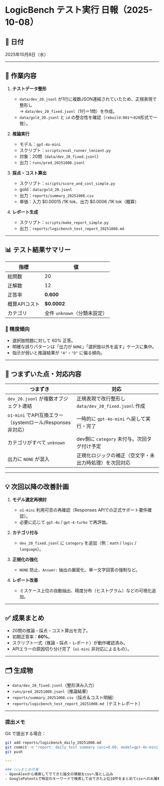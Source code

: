 # LogicBench テスト実行 日報（2025-10-08）

## 📅 日付
2025年10月8日（水）

---

## 🧩 作業内容

1. **テストデータ整形**  
   - `data/dev_20.jsonl` が1行に複数JSON連結されていたため、正規表現で整形し  
     → `data/dev_20_fixed.jsonl`（1行＝1問）を作成。  
   - `data/gold_20.jsonl` と `id` の整合性を確認（`rebuild:001`〜`020`形式で一致）。

2. **推論実行**  
   - モデル：`gpt-4o-mini`  
   - スクリプト：`scripts/eval_runner_lenient.py`  
   - 対象：20問（`data/dev_20_fixed.jsonl`）  
   - 出力：`runs/pred_20251008.jsonl`

3. **採点・コスト算出**  
   - スクリプト：`scripts/score_and_cost_simple.py`  
   - gold：`data/gold_20.jsonl`  
   - 出力：`reports/summary_20251008.csv`  
   - 単価：入力 $0.00015 /1K tok、出力 $0.0006 /1K tok（概算）

4. **レポート生成**  
   - スクリプト：`scripts/make_report_simple.py`  
   - 出力：`reports/logicbench_test_report_20251008.md`

---

## 📊 テスト結果サマリー

| 指標 | 値 |
|---|---|
| 総問数 | 20 |
| 正解数 | 12 |
| 正答率 | **0.600** |
| 概算APIコスト | **$0.0002** |
| カテゴリ | 全件 `unknown`（分類未設定） |

### 🔹 精度傾向
- 選択肢問題に対して 60% 正答。  
- 明確な誤りパターンは「出力が `NONE`」「選択肢以外を返す」ケースに集中。  
- 指示が弱いと推論結果が `"A"`・`"D"` に偏る傾向。

---

## 🧠 つまずいた点・対応内容

| つまずき | 対応 |
|---|---|
| `dev_20.jsonl` が複数オブジェクト連結 | 正規表現で改行整形し `data/dev_20_fixed.jsonl` 作成 |
| `o1-mini` でAPI互換エラー（systemロール/Responses非対応） | 一時的に `gpt-4o-mini` へ戻して実行・完了 |
| カテゴリがすべて `unknown` | dev側に `category` 未付与。次回タグ付け予定 |
| 出力に `NONE` が混入 | 正規化ロジックの補正（空文字・未出力時処理）を次回対応 |

---

## 💡 次回以降の改善計画

1. **モデル選定再検討**  
   - `o1-mini` 利用可否の再確認（Responses APIでの正式サポート要件確認）。  
   - 必要に応じて `gpt-4o` / `gpt-4-turbo` で再評価。

2. **カテゴリ付与**  
   - `dev_20_fixed.jsonl` に `category` を追加（例：`math` / `logic` / `language`）。

3. **正規化の強化**  
   - `NONE` 防止、`Answer:` 抽出の厳密化、単一文字回答の強制など。

4. **レポート改善**  
   - ミスケース上位の自動抽出、精度分布（ヒストグラム）などの可視化追加。

---

## ✅ 成果まとめ

- 20問の推論・採点・コスト算出を完了。  
- 初期正答率：**60%**。  
- スクリプト一式（推論・採点・レポート）が動作確認済み。  
- APIエラーの原因切り分け完了（`o1-mini` 非対応によるもの）。

---

## 🗂 生成物

- `data/dev_20_fixed.jsonl`（整形済み入力）  
- `runs/pred_20251008.jsonl`（推論結果）  
- `reports/summary_20251008.csv`（採点＆コスト明細）  
- `reports/logicbench_test_report_20251008.md`（テストレポート）

---

### 提出メモ
Git で提出する場合：
```bash
git add reports/logicbench_daily_20251008.md
git commit -m "report: daily test summary (acc=0.60, model=gpt-4o-mini)"
git push

---

### csvまとめ作業
- OpenAlexから検索してでてきた論文の情報をcsvへ落とし込み
- GooglePatentsで特定のキーワードで検索して出てきた上位10件をまとめてcsvへのお屠蘇込み
